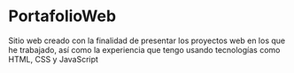 # PortafolioWeb
Sitio web creado con la finalidad de presentar los proyectos web en los que he trabajado, así como la experiencia que tengo usando tecnologías como HTML, CSS y JavaScript
